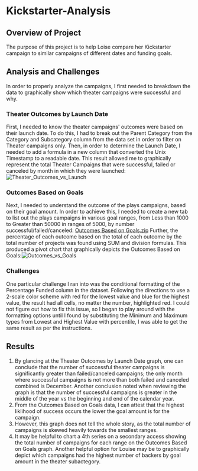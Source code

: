 # Kickstarter-Analysis

## Overview of Project
The purpose of this project is to help Loise compare her Kickstarter campaign to similar campaigns of different dates and funding goals.

## Analysis and Challenges
In order to properly analyze the campaigns, I first needed to breakdown the data to graphically show which theater campaigns were successful and why. 

### Theater Outcomes by Launch Date
First, I needed to know the theater campaigns' outcomes were based on their launch date. To do this, I had to break out the Parent Category from the Category and Subcategory column from the data set in order to filter on Theater campaigns only. Then, in order to determine the Launch Date, I needed to add a formula in a new column that converted the Unix Timestamp to a readable date. This result allowed me to graphically represent the total Theater Campaigns that were successful, failed or canceled by month in which they were launched: ![Theater_Outcomes_vs_Launch](https://user-images.githubusercontent.com/80076110/111409571-34e3c400-86a5-11eb-8cb4-d5d75b659406.png)

### Outcomes Based on Goals
Next, I needed to understand the outcome of the plays campaigns, based on their goal amount. In order to achieve this, I needed to create a new tab to list out the plays campaigns in various goal ranges, from Less than 1000 to Greater than 50000 in ranges of 5000, by number successful/failed/canceled: [Outcomes Based on Goals.zip](https://github.com/rewalkley/Kickstarter-Analysis/files/6153624/Outcomes.Based.on.Goals.zip)
 Further, the percentage of each outcome based on the total of each outcome by the total number of projects was found using SUM and division formulas. This produced a pivot chart that graphically depicts the Outcomes Based on Goals:![Outcomes_vs_Goals](https://user-images.githubusercontent.com/80076110/111410192-46799b80-86a6-11eb-9755-d2b5b5163ed7.png)

### Challenges
One particular challenge I ran into was the conditional formatting of the Percentage Funded column in the dataset. Following the directions to use a 2-scale color scheme with red for the lowest value and blue for the highest value, the result had all cells, no matter the number, highlighted red. I could not figure out how to fix this issue, so I began to play around with the formatting options until I found by substituting the Minimum and Maximum types from Lowest and Highest Value with percentile, I was able to get the same result as per the instructions.

## Results
1. By glancing at the Theater Outcomes by Launch Date graph, one can conclude that the number of successful theater campaigns is significantly greater than failed/canceled campaigns; the only month where successful campaigns is not more than both failed and canceled combined is December. Another conclusion noted when reviewing the graph is that the number of successful campaigns is greater in the middle of the year vs the beginning and end of the calendar year.
2. From the Outcomes Based on Goals data, I can attest that the highest liklihood of success occurs the lower the goal amount is for the campaign. 
3. However, this graph does not tell the whole story, as the total number of campaigns is skewed heavily towards the smallest ranges. 
4. It may be helpful to chart a 4th series on a secondary access showing the total number of campaigns for each range on the Outcomes Based on Goals graph. Another helpful option for Louise may be to graphically depict which campaigns had the highest number of backers by goal amount in the theater subactegory.
